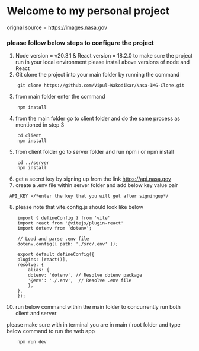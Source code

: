 # Welcome to my personal project 

orignal source = https://images.nasa.gov

### please follow below steps to configure the project

1. Node version = v20.3.1 & React version = 18.2.0 
to make sure the project run in your local environment please install above versions of node and React
2. Git clone the project into your main folder by running the command
```
    git clone https://github.com/Vipul-Wakodikar/Nasa-IMG-Clone.git
```
3. from main folder enter the command
```
    npm install
```
4. from the main folder go to client folder and do the same process as mentioned in step 3
```
    cd client 
    npm install
```
5. from client folder go to server folder and run npm i or npm install 
```
    cd ../server
    npm install
```

6. get a secret key by signing up from the link https://api.nasa.gov
7. create a .env file within server folder and add below key value pair
```
 API_KEY =/*enter the key that you will get after signingup*/
```
8. please note that vite.config.js should look like below

```
    import { defineConfig } from 'vite'
    import react from '@vitejs/plugin-react'
    import dotenv from 'dotenv';

    // Load and parse .env file
    dotenv.config({ path: './src/.env' });

    export default defineConfig({
    plugins: [react()],
    resolve: {
        alias: {
        dotenv: 'dotenv', // Resolve dotenv package
        '@env': './.env',  // Resolve .env file
        },
    },
    });
```
10. run below command within the main folder to concurrently run both client and server

please make sure with in terminal you are in main / root folder and type below command to run the web app

```
    npm run dev
```
